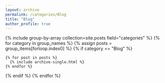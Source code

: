 ```yaml
---
layout: archive
permalink: /categories/Blog
title: "Blog"
author_profile: true
---
```

{% include group-by-array collection=site.posts field="categories" %}
{% for category in group_names %}
  {% assign posts = group_items[forloop.index0] %} 
  {% if category == "Blog" %}
    
    {% for post in posts %}
      {% include archive-single.html %}
    {% endfor %}
  {% endif %}
{% endfor %}
